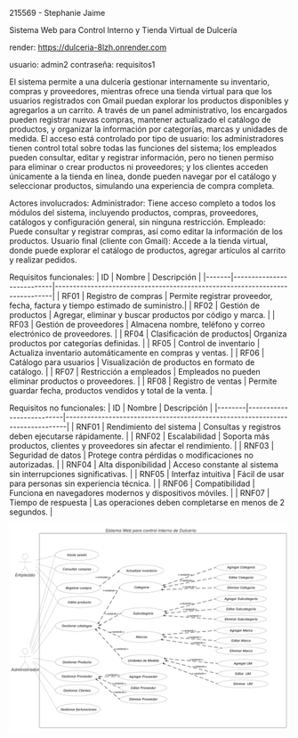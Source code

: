 215569 - Stephanie Jaime

Sistema Web para Control Interno y Tienda Virtual de Dulcería

render: https://dulceria-8lzh.onrender.com

usuario: admin2
contraseña: requisitos1

El sistema permite a una dulcería gestionar internamente su inventario, compras y proveedores, mientras ofrece una tienda virtual para que los usuarios registrados con Gmail puedan explorar los productos disponibles y agregarlos a un carrito. A través de un panel administrativo, los encargados pueden registrar nuevas compras, mantener actualizado el catálogo de productos, y organizar la información por categorías, marcas y unidades de medida. El acceso está controlado por tipo de usuario: los administradores tienen control total sobre todas las funciones del sistema; los empleados pueden consultar, editar y registrar información, pero no tienen permiso para eliminar o crear productos ni proveedores; y los clientes acceden únicamente a la tienda en línea, donde pueden navegar por el catálogo y seleccionar productos, simulando una experiencia de compra completa.

Actores involucrados:
Administrador: Tiene acceso completo a todos los módulos del sistema, incluyendo productos, compras, proveedores, catálogos y configuración general, sin ninguna restricción.
Empleado: Puede consultar y registrar compras, así como editar la información de los productos.
Usuario final (cliente con Gmail): Accede a la tienda virtual, donde puede explorar el catálogo de productos, agregar artículos al carrito y realizar pedidos.

Requisitos funcionales:
| ID    | Nombre                    | Descripción                                                                 |
|-------|---------------------------|-----------------------------------------------------------------------------|
| RF01  | Registro de compras       | Permite registrar proveedor, fecha, factura y tiempo estimado de suministro.|
| RF02  | Gestión de productos      | Agregar, eliminar y buscar productos por código y marca.                    |
| RF03  | Gestión de proveedores    | Almacena nombre, teléfono y correo electrónico de proveedores.              |
| RF04  | Clasificación de productos| Organiza productos por categorías definidas.                                |
| RF05  | Control de inventario     | Actualiza inventario automáticamente en compras y ventas.                   |
| RF06  | Catálogo para usuarios    | Visualización de productos en formato de catálogo.                          |
| RF07  | Restricción a empleados   | Empleados no pueden eliminar productos o proveedores.                       |
| RF08  | Registro de ventas        | Permite guardar fecha, productos vendidos y total de la venta.              |



Requisitos no funcionales:
| ID     | Nombre                   | Descripción                                                                  |
|--------|--------------------------|------------------------------------------------------------------------------|
| RNF01  | Rendimiento del sistema  | Consultas y registros deben ejecutarse rápidamente.                          |
| RNF02  | Escalabilidad            | Soporta más productos, clientes y proveedores sin afectar el rendimiento.    |
| RNF03  | Seguridad de datos       | Protege contra pérdidas o modificaciones no autorizadas.                     |
| RNF04  | Alta disponibilidad      | Acceso constante al sistema sin interrupciones significativas.               |
| RNF05  | Interfaz intuitiva       | Fácil de usar para personas sin experiencia técnica.                         |
| RNF06  | Compatibilidad           | Funciona en navegadores modernos y dispositivos móviles.                     |
| RNF07  | Tiempo de respuesta      | Las operaciones deben completarse en menos de 2 segundos.                    |


![Diagrama CRUD](img/DiagramaDulceria.png)











